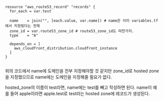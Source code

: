 ```

resource "aws_route53_record" "records" {
  for_each = var.test
  
  name    = join("", [each.value, var.name]) # name은 이미 variables.tf에서 지정됬다는 전제
  zone_id = var.route53_zone_id # route53_zone_id도 마찬가지.
  type    = "A"

  depends_on = [
    aws_cloudfront_distribution.cloudfront_instance
  ]
}


```

위의 코드에서 name에 도메인을 전부 지정해야할 것 같지만
zone_id로 hosted zone을 지정했으므로 name에는 도메인을 지정해줄 필요가 없다.

hosted_zone의 이름이 test라면, name에는 test를 빼고 작성하면 된다.
name이 예를 들어 apple이라면 apple.test로 test라는 hosted zone에 레코드가 생성된다.